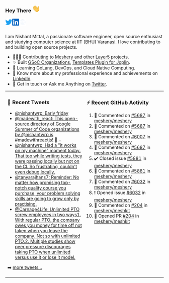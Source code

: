 ### Hey There <img src="./assets/wave.gif" width="25px">
<a href="http://urls.nishantwrp.com/github-to-twitter" target="_blank">
  <img align="left" alt="Nishant's Twitter" width="22px" src="./assets/twitter.svg" />
</a>
<a href="http://urls.nishantwrp.com/github-to-linkedin" target="_blank">
  <img align="left" alt="Nishant's LinkedIn" width="22px" src="./assets/linkedin.svg" />
</a>
<a href="http://urls.nishantwrp.com/github-to-site" target="_blank">
  <img align="left" alt="Nishant's Site" width="22px" src="./assets/globe.svg" />
</a>
<br /><br />

I am Nishant Mittal, a passionate software engineer, open source enthusiast and studying computer science at IIT (BHU) Varanasi. I love contributing to and building open source projects.

- 👨🏽‍💻 Contributing to [Meshery](https://meshery.io/) and other [Layer5](https://layer5.io/) projects.
- ✨ Built [GSoC Organizations](https://www.gsocorganizations.dev/), [Templates Plugin for Joplin](https://github.com/joplin/plugin-templates).
- 🌱 Learning GoLang, DevOps, and Cloud Native Computing.
- 🚀 Know more about my professional experience and achievements on [LinkedIn](http://urls.nishantwrp.com/github-to-linkedin).
- 💬 Get in touch or Ask me Anything on [Twitter](http://urls.nishantwrp.com/github-to-twitter).

<table><tr>
<td valign="top" width="50%">

### 📱 Recent Tweets
<!-- TWITTER:START -->
- [@nishantwrp: Early friday](https://rss.app/articles/cb4e791f6f6d729c074351566bd3a7c508111d6e1136a1e9c3ec930d979628d4f61eb1492ac7df6df6a56279da170f9568d769e1c71a7e128b)
- [@madewith_react: This open-source directory of Google Summer of Code organizations by @nishantwrp is #madewithreactjs! 🙌 -](https://rss.app/articles/cb4e791f6f6d729c074351566bd3a7c508111d6e123eb6e4d5eb9312ba9462c6e10bea4f2d899a2db0bd6b78da100b9468d661e6c31b72108d3dc16a87)
- [@nishantwrp: Had a &quot;it works on my machine&quot; moment today. That too while writing tests, they were passing locally but not on the CI. So frustrating, couldn&#39;t even debug locally.](https://rss.app/articles/cb4e791f6f6d729c074351566bd3a7c508111d6e1136a1e9c3ec930d979628d4f61eb1492ac7df6df6a6687dd711099b66d368e1ca107d1c83)
- [@tanyarajhans7: Reminder: No matter how promising top-notch quality course you purchase, your problem solving skills are going to grow only by practising.](https://rss.app/articles/cb4e791f6f6d729c074351566bd3a7c508111d6e0b3ebcf8c3f086108d8769d4b550b648389c9b2beca36f78de11099a62d76ce7c51179128c3cc466)
- [@Carnage4Life: Unlimited PTO screw employees in two ways1. With regular PTO, the company owes you money for time off not taken when you leave the company. Not so with unlimited PTO.2. Multiple studies show peer pressure discourages taking PTO when unlimited versus use it or lose it model.](https://rss.app/articles/cb4e791f6f6d729c074351566bd3a7c508111d6e3c3ea0efc3e5824ea98f61c2ad0cb15d2d9d9d77f2a76f7cdc16079b66d76ae5c5147a168f3ac3)
<!-- TWITTER:END -->
➡️ [more tweets...](http://urls.nishantwrp.com/github-to-twitter)

</td>
<td valign="top" width="50%">

### ⚡ Recent GitHub Activity
<!--RECENT_ACTIVITY:start-->
1. 💬 Commented on [#5687](https://github.com/meshery/meshery/issues/5687#issuecomment-1216412746) in [meshery/meshery](https://github.com/meshery/meshery)
2. 💬 Commented on [#5687](https://github.com/meshery/meshery/issues/5687#issuecomment-1216412130) in [meshery/meshery](https://github.com/meshery/meshery)
3. 💬 Commented on [#6007](https://github.com/meshery/meshery/pull/6007#issuecomment-1215970987) in [meshery/meshery](https://github.com/meshery/meshery)
4. 💬 Commented on [#5687](https://github.com/meshery/meshery/issues/5687#issuecomment-1214943752) in [meshery/meshery](https://github.com/meshery/meshery)
5. ✔️ Closed issue [#5881](https://github.com/meshery/meshery/issues/5881) in [meshery/meshery](https://github.com/meshery/meshery)
6. 💬 Commented on [#5881](https://github.com/meshery/meshery/issues/5881#issuecomment-1214920671) in [meshery/meshery](https://github.com/meshery/meshery)
7. 💬 Commented on [#6032](https://github.com/meshery/meshery/issues/6032#issuecomment-1214244673) in [meshery/meshery](https://github.com/meshery/meshery)
8. ❗️ Opened issue [#6032](https://github.com/meshery/meshery/issues/6032) in [meshery/meshery](https://github.com/meshery/meshery)
9. 💬 Commented on [#204](https://github.com/meshery/meshkit/pull/204#issuecomment-1214240622) in [meshery/meshkit](https://github.com/meshery/meshkit)
10. 💪 Opened PR [#204](https://github.com/meshery/meshkit/pull/204) in [meshery/meshkit](https://github.com/meshery/meshkit)
<!--RECENT_ACTIVITY:end-->

</td>
</tr></table>

